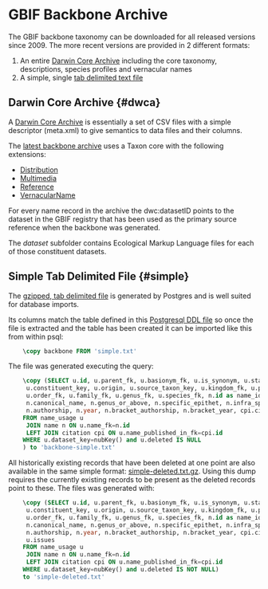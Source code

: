 # GBIF Backbone Archive

The GBIF backbone taxonomy can be downloaded for all released versions
since 2009. The more recent versions are provided in 2 different
formats:

1. An entire [Darwin Core Archive](#dwca) including the core
   taxonomy, descriptions, species profiles and vernacular names
2. A simple, single [tab delimited text file](#simple)

## Darwin Core Archive {#dwca}

A [Darwin Core
Archive](https://en.wikipedia.org/wiki/Darwin_Core_Archive) is
essentially a set of CSV files with a simple descriptor (meta.xml) to
give semantics to data files and their columns.

The [latest backbone
archive](https://hosted-datasets.gbif.org/datasets/backbone/current/backbone.zip)
uses a Taxon core with the following extensions:

- [Distribution](https://rs.gbif.org/terms/1.0/Distribution)
- [Multimedia](https://rs.gbif.org/terms/1.0/Multimedia)
- [Reference](https://rs.gbif.org/terms/1.0/References)
- [VernacularName](https://rs.gbif.org/terms/1.0/VernacularName)

For every name record in the archive the dwc:datasetID points to the
dataset in the GBIF registry that has been used as the primary source
reference when the backbone was generated.

The *dataset* subfolder contains Ecological Markup Language files for
each of those constituent datasets.

## Simple Tab Delimited File {#simple}

The [gzipped, tab delimited
file](https://hosted-datasets.gbif.org/datasets/backbone/current/simple.txt.gz)
is generated by Postgres and is well suited for database imports.

Its columns match the table defined in this [Postgresql DDL
file](https://github.com/gbif/checklistbank/blob/master/checklistbank-mybatis-service/src/main/resources/backbone-ddl.sql)
so once the file is extracted and the table has been created it can be
imported like this from within psql:

```SQL
    \copy backbone FROM 'simple.txt'
```

The file was generated executing the query:

```SQL
    \copy (SELECT u.id, u.parent_fk, u.basionym_fk, u.is_synonym, u.status, u.rank, u.nom_status,
     u.constituent_key, u.origin, u.source_taxon_key, u.kingdom_fk, u.phylum_fk, u.class_fk,
     u.order_fk, u.family_fk, u.genus_fk, u.species_fk, n.id as name_id, n.scientific_name,
     n.canonical_name, n.genus_or_above, n.specific_epithet, n.infra_specific_epithet, n.notho_type,
     n.authorship, n.year, n.bracket_authorship, n.bracket_year, cpi.citation as name_published_in, u.issues 
    FROM name_usage u 
     JOIN name n ON u.name_fk=n.id 
     LEFT JOIN citation cpi ON u.name_published_in_fk=cpi.id 
    WHERE u.dataset_key=nubKey() and u.deleted IS NULL
    ) to 'backbone-simple.txt'
```

All historically existing records that have been deleted at one point
are also available in the same simple format:
[simple-deleted.txt.gz](https://hosted-datasets.gbif.org/datasets/backbone/current/simple-deleted.txt.gz).
Using this dump requires the currently existing records to be present as
the deleted records point to these. The files was generated with:

```SQL
    \copy (SELECT u.id, u.parent_fk, u.basionym_fk, u.is_synonym, u.status, u.rank, u.nom_status,
     u.constituent_key, u.origin, u.source_taxon_key, u.kingdom_fk, u.phylum_fk, u.class_fk,
     u.order_fk, u.family_fk, u.genus_fk, u.species_fk, n.id as name_id, n.scientific_name,
     n.canonical_name, n.genus_or_above, n.specific_epithet, n.infra_specific_epithet, n.notho_type,
     n.authorship, n.year, n.bracket_authorship, n.bracket_year, cpi.citation as name_published_in,
     u.issues
    FROM name_usage u
     JOIN name n ON u.name_fk=n.id
     LEFT JOIN citation cpi ON u.name_published_in_fk=cpi.id
    WHERE u.dataset_key=nubKey() and u.deleted IS NOT NULL)
    to 'simple-deleted.txt'
```
